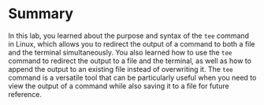 # Summary

In this lab, you learned about the purpose and syntax of the `tee` command in Linux, which allows you to redirect the output of a command to both a file and the terminal simultaneously. You also learned how to use the `tee` command to redirect the output to a file and the terminal, as well as how to append the output to an existing file instead of overwriting it. The `tee` command is a versatile tool that can be particularly useful when you need to view the output of a command while also saving it to a file for future reference.
